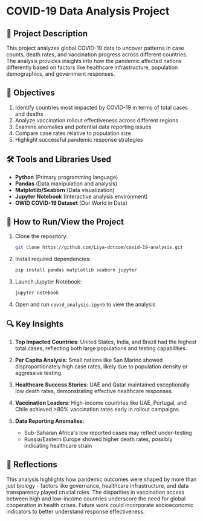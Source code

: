 # COVID-19 Data Analysis Project

## 📌 Project Description
This project analyzes global COVID-19 data to uncover patterns in case counts, death rates, and vaccination progress across different countries. 
The analysis provides insights into how the pandemic affected nations differently based on factors like healthcare infrastructure, population demographics, and government responses.

## 🎯 Objectives
1. Identify countries most impacted by COVID-19 in terms of total cases and deaths
2. Analyze vaccination rollout effectiveness across different regions
3. Examine anomalies and potential data reporting issues
4. Compare case rates relative to population size
5. Highlight successful pandemic response strategies

## 🛠️ Tools and Libraries Used
- **Python** (Primary programming language)
- **Pandas** (Data manipulation and analysis)
- **Matplotlib/Seaborn** (Data visualization)
- **Jupyter Notebook** (Interactive analysis environment)
- **OWID COVID-19 Dataset** (Our World in Data)

## 🚀 How to Run/View the Project
1. Clone the repository:
   ```bash
   git clone https://github.com/Liya-dotcom/covid-19-analysis.git
   ```
2. Install required dependencies:
   ```bash
   pip install pandas matplotlib seaborn jupyter
   ```
3. Launch Jupyter Notebook:
   ```bash
   jupyter notebook
   ```
4. Open and run `covid_analysis.ipynb` to view the analysis

## 🔍 Key Insights
1. **Top Impacted Countries**: United States, India, and Brazil had the highest total cases, reflecting both large populations and testing capabilities.

2. **Per Capita Analysis**: Small nations like San Marino showed disproportionately high case rates, likely due to population density or aggressive testing.

3. **Healthcare Success Stories**: UAE and Qatar maintained exceptionally low death rates, demonstrating effective healthcare responses.

4. **Vaccination Leaders**: High-income countries like UAE, Portugal, and Chile achieved >80% vaccination rates early in rollout campaigns.

5. **Data Reporting Anomalies**:
   - Sub-Saharan Africa's low reported cases may reflect under-testing
   - Russia/Eastern Europe showed higher death rates, possibly indicating healthcare strain

## 🤔 Reflections
This analysis highlights how pandemic outcomes were shaped by more than just biology - factors like governance, healthcare infrastructure, and data transparency played crucial roles. 
The disparities in vaccination access between high and low-income countries underscore the need for global cooperation in health crises. Future work could incorporate socioeconomic indicators to better understand response effectiveness.
